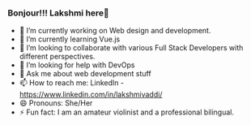 ### Bonjour!!! Lakshmi here👋
 

- 🔭 I’m currently working on Web design and development.
- 🌱 I’m currently learning Vue.js
- 👯 I’m looking to collaborate with various Full Stack Developers with different perspectives.
- 🤔 I’m looking for help with DevOps
- 💬 Ask me about web development stuff
- 📫 How to reach me: LinkedIn - https://www.linkedin.com/in/lakshmivaddi/
- 😄 Pronouns: She/Her
- ⚡ Fun fact: I am an amateur violinist and a professional bilingual.


